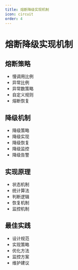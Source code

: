 ```yaml
---
title: 熔断降级实现机制
icon: circuit
order: 4
---
```


# 熔断降级实现机制

## 熔断策略
- 慢调用比例
- 异常比例
- 异常数策略
- 自定义规则
- 熔断恢复

## 降级机制
- 降级策略
- 降级实现
- 降级恢复
- 降级监控
- 降级告警

## 实现原理
- 状态机制
- 统计算法
- 判断逻辑
- 恢复机制
- 监控机制

## 最佳实践
- 设计规范
- 实现策略
- 优化方法
- 监控方案
- 维护建议
